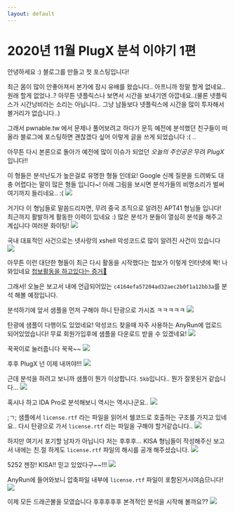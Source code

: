 ```yaml
---
layout: default
---
```


# 2020년 11월 PlugX 분석 이야기 1편


안녕하세요 :) 블로그를 만들고 첫 포스팅입니다!

최근 몸이 많이 안좋아져서 본가에 잠시 유배를 왔습니다..  아프니까 정말 할게 없네요.. 원래 할게 없었나..? 아무튼 넷플릭스나 보면서 시간을 보내기엔 아깝네요..(물론 넷플릭스가 시간낭비라는 소리는 아닙니다.. 그냥 남들보다 넷플릭스에 시간을 많이 투자해서 볼거리가 없습니다..) 

 그래서 pwnable.tw 에서 문제나 풀어보려고 하다가 문득 예전에 분석했던 친구들이 떠올라 블로그에 포스팅하면 괜찮겠다 싶어 이렇게 글을 쓰게 되었습니다 :( ..

아무튼 다시 본론으로  돌아가 예전에 많이 이슈가 되었던 *오늘의 주인공은* 무려 *PlugX* 입니다!!

이 형들은 분석난도가 높은걸로 유명한 형들 인데요! Google 신께 질문을 드려봐도 대충 어렵다는 말이 많은 형들 입니다~! 아래 그림을 보시면 분석가들의 비명소리가 벌써 여기까지 들리네요.. :(
![](pic/2020%20-%2011%E1%84%8B%E1%85%AF%E1%86%AF%20PlugX%20%E1%84%8E%E1%85%B5%E1%86%AB%E1%84%80%E1%85%AE%E1%84%83%E1%85%B3%E1%86%AF/31CD68D1-9053-42DE-8D39-56D84987118E.png)

거기다 이 형님들로 말씀드리자면, 무려 중국 조직으로 알려진 APT41 형님들 입니다! 최근까지 활발하게 활동한 이력이 있네요 :) 많은 분석가 분들이 열심히 분석을 해주고 계십니다 여러분 화이팅!
![](pic/2020%20-%2011%E1%84%8B%E1%85%AF%E1%86%AF%20PlugX%20%E1%84%8E%E1%85%B5%E1%86%AB%E1%84%80%E1%85%AE%E1%84%83%E1%85%B3%E1%86%AF/8DA471A7-33E1-4E64-BE40-F0A7DE616CD1.png)

국내 대표적인 사건으로는 넷사랑의 xshell 악성코드로 많이 알려진 사건이 있습니다
![](pic/2020%20-%2011%E1%84%8B%E1%85%AF%E1%86%AF%20PlugX%20%E1%84%8E%E1%85%B5%E1%86%AB%E1%84%80%E1%85%AE%E1%84%83%E1%85%B3%E1%86%AF/4644F9BD-32A9-4FE4-83B7-CF4B628D0FF7.png)

아무튼 이런 대단한 형들이 최근 다시 활동을 시작했다는 첩보가 이렇게 인터넷에 똭! 나와있네요 [첩보활동을 하고있다는 증거🌸](https://idchowto.com/wp-content/uploads/2020/11/%EC%B5%9C%EA%B7%BC_%EA%B8%B0%EC%97%85_%EB%8C%80%EC%83%81_%EB%9E%9C%EC%84%AC%EC%9B%A8%EC%96%B4_%EC%82%AC%EA%B3%A0%EC%82%AC%EB%A1%80_%EB%B0%8F_%EB%8C%80%EC%9D%91%EB%B0%A9%EC%95%88.pdf)

그래서! 오늘은 보고서 내에 언급되어있는 `c4164efa57204ad32aec2b0f1a12bb3a`를 분석 해볼 예정입니다.

분석하기에 앞서 샘플을 먼저 구해야 하니 탄광으로 가시죠 ㅋㅋㅋㅋㅋ 
![](pic/2020%20-%2011%E1%84%8B%E1%85%AF%E1%86%AF%20PlugX%20%E1%84%8E%E1%85%B5%E1%86%AB%E1%84%80%E1%85%AE%E1%84%83%E1%85%B3%E1%86%AF/images.jpg)

탄광에 샘플이 다행이도 있었네요! 악성코드 찾을때 자주 사용하는 AnyRun에 업로드 되어있었습니다! 무료 회원가입후에 샘플을 다운로드 받을 수 있겠네요! 
![](pic/2020%20-%2011%E1%84%8B%E1%85%AF%E1%86%AF%20PlugX%20%E1%84%8E%E1%85%B5%E1%86%AB%E1%84%80%E1%85%AE%E1%84%83%E1%85%B3%E1%86%AF/F3DE275A-C6CD-4CD4-ADCE-FC36DDC6C128.png)

꾹꾹이로 눌러줍니다 꾹꾹~~
![](pic/2020%20-%2011%E1%84%8B%E1%85%AF%E1%86%AF%20PlugX%20%E1%84%8E%E1%85%B5%E1%86%AB%E1%84%80%E1%85%AE%E1%84%83%E1%85%B3%E1%86%AF/%E1%84%89%E1%85%B3%E1%84%8F%E1%85%B3%E1%84%85%E1%85%B5%E1%86%AB%E1%84%89%E1%85%A3%E1%86%BA%202020-12-20%20%E1%84%8B%E1%85%A9%E1%84%92%E1%85%AE%208.11.32.png)

후후 PlugX 넌 이제 내꺼야!!!
![](pic/2020%20-%2011%E1%84%8B%E1%85%AF%E1%86%AF%20PlugX%20%E1%84%8E%E1%85%B5%E1%86%AB%E1%84%80%E1%85%AE%E1%84%83%E1%85%B3%E1%86%AF/M_z7aBweTyQciLg-8_Oo99_YAC3VptwE0SvWMLOA2MKTSzAwUH3tXa36mvVcD2e-3SUFK3qDHEihg9NI5Nh3jyaYlWKtaS6WID3OwkWrkg3fAR-ri3B7nH24Ge8_aIIFa9ctCji347deFoCssZHDIIEqndEqFomyB9tBtQ9czgyGfyTK0l-aqA.jpg)

근데 분석을 하려고 보니까 샘플이 뭔가 이상합니다. `5kb`입니다.. 뭔가 잘못된거 같습니다…
![](pic/2020%20-%2011%E1%84%8B%E1%85%AF%E1%86%AF%20PlugX%20%E1%84%8E%E1%85%B5%E1%86%AB%E1%84%80%E1%85%AE%E1%84%83%E1%85%B3%E1%86%AF/9F5282E7-F8B8-4463-9B07-E40106AA3758.png)

혹시나 하고 IDA Pro로 분석해보니 역시는 역시나군요.. 
![](pic/2020%20-%2011%E1%84%8B%E1%85%AF%E1%86%AF%20PlugX%20%E1%84%8E%E1%85%B5%E1%86%AB%E1%84%80%E1%85%AE%E1%84%83%E1%85%B3%E1%86%AF/El7ZJwxT8XckldAsGHV9Z0U7XZJlYfOXdXWUh1lMJ2hYGTP5e1T4fvAB_nBChvsQ0-GTlfFpaI8G6IEkHz5Aao8qOcfNh_3H7NYZRozhaftgliH_Ary5yHeTUxHaz5KUkhuD3pgxy0eZ27MT3wQZonGvYQr7UCdDrqE5WQ.jpg)

;ㄱ; 샘플에서 `license.rtf` 라는 파일을 읽어서 쉘코드로 호출하는 구조를 가지고 있네요.. 다시 탄광으로 가서 `license.rtf` 라는 파일을 구해야 할거같습니다.. 
![](pic/2020%20-%2011%E1%84%8B%E1%85%AF%E1%86%AF%20PlugX%20%E1%84%8E%E1%85%B5%E1%86%AB%E1%84%80%E1%85%AE%E1%84%83%E1%85%B3%E1%86%AF/7D81BF1E-D100-4F99-91DD-F8C9236386CF.png)

하지만 여기서 포기할 남자가 아닙니다 저는  후후후… KISA 형님들이 작성해주신 보고서 내에는 친.절 하게도 `license.rtf` 파일의 해시를 공개 해주셨습니다. 
![](pic/2020%20-%2011%E1%84%8B%E1%85%AF%E1%86%AF%20PlugX%20%E1%84%8E%E1%85%B5%E1%86%AB%E1%84%80%E1%85%AE%E1%84%83%E1%85%B3%E1%86%AF/7C8AD25F-87E0-4ED1-A23B-7BDE004F79DF.png)

5252 젠장! KISA!! 믿고 있었다구~~!!!
![](pic/2020%20-%2011%E1%84%8B%E1%85%AF%E1%86%AF%20PlugX%20%E1%84%8E%E1%85%B5%E1%86%AB%E1%84%80%E1%85%AE%E1%84%83%E1%85%B3%E1%86%AF/51428D18-A059-4C5F-9DAC-79957B3AC225.png)

AnyRun에 들어와보니 압축파일 내부에 `license.rtf` 파일이 포함된거시여슴므니다!
![](pic/2020%20-%2011%E1%84%8B%E1%85%AF%E1%86%AF%20PlugX%20%E1%84%8E%E1%85%B5%E1%86%AB%E1%84%80%E1%85%AE%E1%84%83%E1%85%B3%E1%86%AF/D92A8F77-9268-499C-B61C-72A2E69A86E8.png)

이제 모든 드래곤볼을 모였습니다 후후후후후 본격적인 분석을 시작해 볼까요??
![](pic/2020%20-%2011%E1%84%8B%E1%85%AF%E1%86%AF%20PlugX%20%E1%84%8E%E1%85%B5%E1%86%AB%E1%84%80%E1%85%AE%E1%84%83%E1%85%B3%E1%86%AF/1D54B690-201C-4368-9DFE-93945163452F.png)